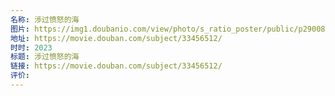 ```yaml
---
名称: 涉过愤怒的海
图片: https://img1.doubanio.com/view/photo/s_ratio_poster/public/p2900852349.webp
地址: https://movie.douban.com/subject/33456512/
时时: 2023
标题: 涉过愤怒的海
链接: https://movie.douban.com/subject/33456512/
评价:
---
```


